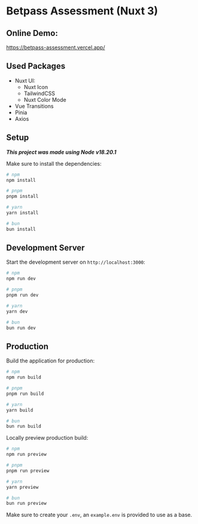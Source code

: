 # Betpass Assessment (Nuxt 3)

## Online Demo:
https://betpass-assessment.vercel.app/

## Used Packages

- Nuxt UI:
  - Nuxt Icon
  - TailwindCSS
  - Nuxt Color Mode
- Vue Transitions
- Pinia
- Axios

## Setup

**_This project was made using Node v18.20.1_**

Make sure to install the dependencies:

```bash
# npm
npm install

# pnpm
pnpm install

# yarn
yarn install

# bun
bun install
```

## Development Server

Start the development server on `http://localhost:3000`:

```bash
# npm
npm run dev

# pnpm
pnpm run dev

# yarn
yarn dev

# bun
bun run dev
```

## Production

Build the application for production:

```bash
# npm
npm run build

# pnpm
pnpm run build

# yarn
yarn build

# bun
bun run build
```

Locally preview production build:

```bash
# npm
npm run preview

# pnpm
pnpm run preview

# yarn
yarn preview

# bun
bun run preview
```

Make sure to create your `.env`, an `example.env` is provided to use as a base.
